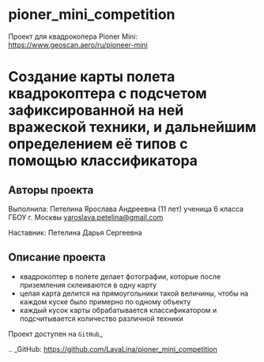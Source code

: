 # pioner_mini_competition
Проект для квадрокопера Pioner Mini: https://www.geoscan.aero/ru/pioneer-mini

Создание карты полета квадрокоптера с подсчетом зафиксированной на ней вражеской техники, и дальнейшим определением её типов с помощью классификатора
==========================

Авторы проекта
----------------

Выполнила: Петелина Ярослава Андреевна (11 лет) ученица 6 класса ГБОУ г. Москвы yaroslava.petelina@gmail.com

Наставник: Петелина Дарья Сергеевна

Описание проекта
----------------

* квадрокоптер в полете делает фотографии, которые после приземления склеиваются в одну карту 
* целая карта делится на прямоугольники такой величины, чтобы на каждом куске было примерно по одному объекту
* каждый кусок карты обрабатывается классификатором и подсчитывается количество различной техники

Проект доступен на `GitHub`_

.. _GitHub: https://github.com/LavaLina/pioner_mini_competition
